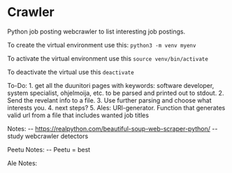 # Crawler
Python job posting webcrawler to list interesting job postings.

To create the virtual environment use this: `python3 -m venv myenv`

To activate the virtual environment use this `source venv/bin/activate`

To deactivate the virtual use this `deactivate`

To-Do:
	1. get all the duunitori pages with keywords: software developer, system specialist, ohjelmoija, etc. to be parsed and printed out to stdout.
	2. Send the revelant info to a file.
	3. Use further parsing and choose what interests you.
	4. next steps?
	5. Ales: URl-generator. Function that generates valid url from a file that includes wanted job titles


Notes:
--	https://realpython.com/beautiful-soup-web-scraper-python/
--	study webcrawler detectors

Peetu Notes:
-- Peetu = best

Ale Notes:

